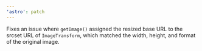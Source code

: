 ```yaml
---
'astro': patch
---
```


Fixes an issue where `getImage()` assigned the resized base URL to the srcset URL of `ImageTransform`, which matched the width, height, and format of the original image.
